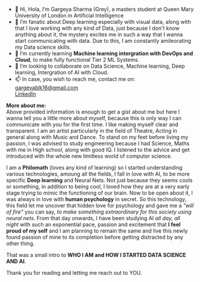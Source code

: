 - 👋 Hi, Hola, I’m Gargeya Sharma (Grey), a masters student at Queen Mary University of London in Artificial Intelligence
- 👀 I’m fanatic about Deep learning especially with visual data, along with that I love working with any kind of Data, just because I don't know anything about it, the mystery excites me in such a way that I wanna start communicating with data. Due to this, I am constantly amileorating my Data science skills.
- 🌱 I’m currently learning **Machine learning intergration with DevOps and Cloud**, to make fully functional Tier 2 ML Systems.
- 💞️ I’m looking to collaborate on Data Science, Machine learning, Deep learning, Intergration of AI with Cloud.
- 📫 In case, you wish to reach me, contact me on: <br> gargeyablk16@gmail.com<br>[LinkedIn](https://www.linkedin.com/in/gargeya-sharma/)

**More about me:**<br>
Above provided information is enough to get a gist about me but here I wanna tell you a little more about myself, because this is only way I can communicate with you for the first time. I like making myself clear and transparent.
I am an artist particularly in the field of Theatre, Acting in general along with Music and Dance. To stand on my feet before living my passion, I was advised to study engineering because I had Science, Maths with me in High school,
along with good IQ. I listened to the advice and get introduced with the whole new limitless world of computer science. 

I am a **Philomath** (loves any kind of learning) so I started understanding various technologies, amoung all the fields,
I fall in love with AI, to be more specific **Deep learning** and Neural Nets. Not just because they seems cools or something, in addition to being cool, I loved how they are at a very early stage trying to mimic the functioning of our brain. Now to be open about it,
I was always in love with **human psychology** in secret. So this technology, this field let me uncover that hidden love for psychology and gave me a *"will of fire"* you can say, *to make something extraordinary for this society using neural nets*. From that day onwards,
I have been studying AI *all day, all night* with such an exponential pace, passion and excitement that **I feel proud of my self** and I am planning to remain the same and live this newly found passion of mine to its completion before getting distracted by any other thing.

That was a small intro to **WHO I AM and HOW I STARTED DATA SCIENCE AND AI**.

Thank you for reading and letting me reach out to YOU.
<!---
Stalwart-GS/Stalwart-GS is a ✨ special ✨ repository because its `README.md` (this file) appears on your GitHub profile.
You can click the Preview link to take a look at your changes.
--->
